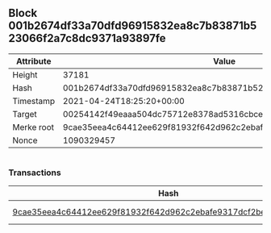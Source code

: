## Block 001b2674df33a70dfd96915832ea8c7b83871b523066f2a7c8dc9371a93897fe

Attribute | Value
--- | ---
Height | 37181
Hash | 001b2674df33a70dfd96915832ea8c7b83871b523066f2a7c8dc9371a93897fe
Timestamp | 2021-04-24T18:25:20+00:00
Target | 00254142f49eaaa504dc75712e8378ad5316cbcead634704b3734b6271167cc4
Merke root | 9cae35eea4c64412ee629f81932f642d962c2ebafe9317dcf2be2261ef5e95e5
Nonce | 1090329457

```

```

### Transactions

Hash | Amount
--- | ---
[9cae35eea4c64412ee629f81932f642d962c2ebafe9317dcf2be2261ef5e95e5](9cae35eea4c64412ee629f81932f642d962c2ebafe9317dcf2be2261ef5e95e5.md) | 10.00000000 SKEPTI 
